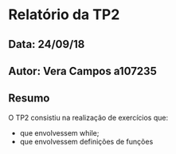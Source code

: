 # Relatório da TP2
## Data: 24/09/18
## Autor: Vera Campos a107235
## Resumo
O TP2 consistiu na realização de exercícios que:
* que envolvessem while;
* que envolvessem definições de funções
